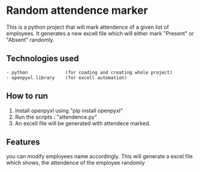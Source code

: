# Random attendence marker 
This is a python project that will mark attendence of a given list of employees.
It generates a new excell file which will either mark "Present" or "Absent" randomly.


## Technologies used 
    - python              (for coading and creating whole project)
    - openpyxl library    (for excell automation)

## How to run
1. Install openpyxl using "pip install openpyxl"
2. Run the scripts : "attendence.py"
3. An excell file will be generated with attendece marked.

## Features
you can modify employees name accordingly. 
This will generate a excel file which shows, the attendence of the employee randomly
